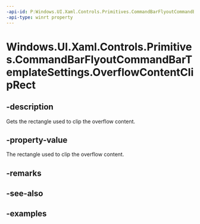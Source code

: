 ```yaml
---
-api-id: P:Windows.UI.Xaml.Controls.Primitives.CommandBarFlyoutCommandBarTemplateSettings.OverflowContentClipRect
-api-type: winrt property
---
```


<!-- Property syntax.
public Rect OverflowContentClipRect { get; }
-->

# Windows.UI.Xaml.Controls.Primitives.CommandBarFlyoutCommandBarTemplateSettings.OverflowContentClipRect

## -description

Gets the rectangle used to clip the overflow content.

## -property-value

The rectangle used to clip the overflow content.

## -remarks

## -see-also

## -examples


